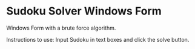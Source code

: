 # Sudoku Solver Windows Form

Windows Form with a brute force algorithm.

Instructions to use:
  Input Sudoku in text boxes and click the solve button.

